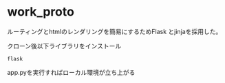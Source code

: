 # work_proto
ルーティングとhtmlのレンダリングを簡易にするためFlask とjinjaを採用した。

クローン後以下ライブラリをインストール  
```
flask
```
app.pyを実行すればローカル環境が立ち上がる
